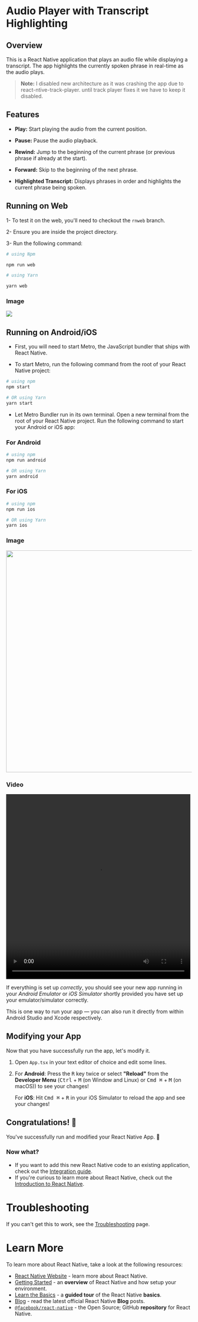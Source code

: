 # Audio Player with Transcript Highlighting

## Overview

This is a React Native application that plays an audio file while displaying a transcript. The app highlights the currently spoken phrase in real-time as the audio plays.

> **Note:** I disabled new architecture as it was crashing the app due to react-ntive-track-player. until track player fixes it we have to keep it disabled.

## Features

- **Play:** Start playing the audio from the current position.

- **Pause:** Pause the audio playback.

- **Rewind:** Jump to the beginning of the current phrase (or previous phrase if already at the start).

- **Forward:** Skip to the beginning of the next phrase.

- **Highlighted Transcript:** Displays phrases in order and highlights the current phrase being spoken.

## Running on Web

1- To test it on the web, you'll need to checkout the `rnweb` branch.

2- Ensure you are inside the project directory.

3- Run the following command:

```bash
# using Npm

npm run web

# using Yarn

yarn web
```

### Image

<img src="./src/Assets/Images/WebMessageScreen.png"  />

## Running on Android/iOS

- First, you will need to start Metro, the JavaScript bundler that ships with React Native.

- To start Metro, run the following command from the root of your React Native project:

```bash
# using npm
npm start

# OR using Yarn
yarn start
```

- Let Metro Bundler run in its own terminal. Open a new terminal from the root of your React Native project. Run the following command to start your Android or iOS app:

### For Android

```bash
# using npm
npm run android

# OR using Yarn
yarn android
```

### For iOS

```bash
# using npm
npm run ios

# OR using Yarn
yarn ios
```

### Image

<img src="./src/Assets/Images/MessageScreen.png"  height="600"/>

### Video

<video width="500" height="500" controls>
  <source src="https://github.com/user-attachments/assets/cf2d9b4d-68e3-46e1-8212-4053e1ea423b" type="video/mp4">
</video>

If everything is set up _correctly_, you should see your new app running in your _Android Emulator_ or _iOS Simulator_ shortly provided you have set up your emulator/simulator correctly.

This is one way to run your app — you can also run it directly from within Android Studio and Xcode respectively.

## Modifying your App

Now that you have successfully run the app, let's modify it.

1. Open `App.tsx` in your text editor of choice and edit some lines.
2. For **Android**: Press the <kbd>R</kbd> key twice or select **"Reload"** from the **Developer Menu** (<kbd>Ctrl</kbd> + <kbd>M</kbd> (on Window and Linux) or <kbd>Cmd ⌘</kbd> + <kbd>M</kbd> (on macOS)) to see your changes!

   For **iOS**: Hit <kbd>Cmd ⌘</kbd> + <kbd>R</kbd> in your iOS Simulator to reload the app and see your changes!

## Congratulations! :tada:

You've successfully run and modified your React Native App. :partying_face:

### Now what?

- If you want to add this new React Native code to an existing application, check out the [Integration guide](https://reactnative.dev/docs/integration-with-existing-apps).
- If you're curious to learn more about React Native, check out the [Introduction to React Native](https://reactnative.dev/docs/getting-started).

# Troubleshooting

If you can't get this to work, see the [Troubleshooting](https://reactnative.dev/docs/troubleshooting) page.

# Learn More

To learn more about React Native, take a look at the following resources:

- [React Native Website](https://reactnative.dev) - learn more about React Native.
- [Getting Started](https://reactnative.dev/docs/environment-setup) - an **overview** of React Native and how setup your environment.
- [Learn the Basics](https://reactnative.dev/docs/getting-started) - a **guided tour** of the React Native **basics**.
- [Blog](https://reactnative.dev/blog) - read the latest official React Native **Blog** posts.
- [`@facebook/react-native`](https://github.com/facebook/react-native) - the Open Source; GitHub **repository** for React Native.
